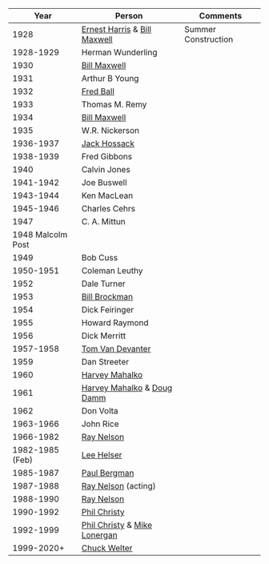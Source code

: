 | Year      | Person | Comments |
| --------- | ------ | -------- |
| 1928      | [Ernest Harris](Ernest-Harris) & [Bill Maxwell](Bill-Maxwell) | Summer Construction |
| 1928-1929 | Herman Wunderling | |
| 1930      | [Bill Maxwell](Bill-Maxwell) | |
| 1931      | Arthur B Young | |
| 1932      | [Fred Ball](Fred-Ball) | |
| 1933      | Thomas M. Remy | |
| 1934      | [Bill Maxwell](Bill-Maxwell) | |
| 1935      | W.R. Nickerson | |
| 1936-1937 | [Jack Hossack](Jack-Hossack) | |
| 1938-1939 | Fred Gibbons | |
| 1940      | Calvin Jones | |
| 1941-1942 | Joe Buswell | |
| 1943-1944 | Ken MacLean | |
| 1945-1946 | Charles Cehrs | |
| 1947      | C. A. Mittun | |
| 1948 Malcolm Post |  | |
| 1949      | Bob Cuss | |
| 1950-1951 | Coleman Leuthy | |
| 1952      | Dale Turner | |
| 1953      | [Bill Brockman](Bill-Brockman) | |
| 1954      | Dick Feiringer | |
| 1955      | Howard Raymond | |
| 1956      | Dick Merritt | |
| 1957-1958 | [Tom Van Devanter](Tom-Van-Devanter) | |
| 1959      | Dan Streeter | |
| 1960      | [Harvey Mahalko](Harvey-Mahalko) | |
| 1961      | [Harvey Mahalko](Harvey-Mahalko) & [Doug Damm](Doug-Damm) | |
| 1962      | Don Volta | |
| 1963-1966 | John Rice | |
| 1966-1982 | [Ray Nelson](Ray-Nelson) | |
| 1982-1985 (Feb) | [Lee Helser](Lee-Helser) | |
| 1985-1987 | [Paul Bergman](Paul-Bergman) | |
| 1987-1988 | [Ray Nelson](Ray-Nelson) (acting) | |
| 1988-1990 | [Ray Nelson](Ray-Nelson) | |
| 1990-1992 | [Phil Christy](Phil-Christy) | |
| 1992-1999 | [Phil Christy](Phil-Christy) & [Mike Lonergan](Mike-Lonergan) | |
| 1999-2020+ | [Chuck Welter](Chuck-Welter) | |
